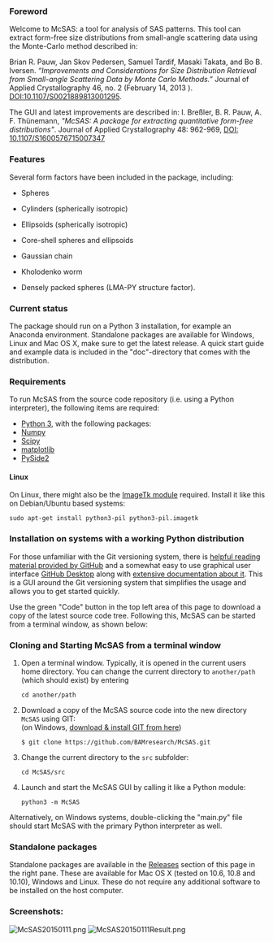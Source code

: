 ### Foreword ###
Welcome to McSAS: a tool for analysis of SAS patterns. 
This tool can extract form-free size distributions from small-angle scattering data using the Monte-Carlo method described in:

Brian R. Pauw, Jan Skov Pedersen, Samuel Tardif, Masaki Takata, and Bo B. Iversen. *“Improvements and Considerations for Size Distribution Retrieval from Small-angle Scattering Data by Monte Carlo Methods.”* Journal of Applied Crystallography 46, no. 2 (February 14, 2013    ). [DOI:10.1107/S0021889813001295](http://dx.doi.org/10.1107/S0021889813001295).

The GUI and latest improvements are described in:
I. Breßler, B. R. Pauw, A. F. Thünemann, *"McSAS: A package for extracting quantitative form-free distributions"*. Journal of Applied Crystallography 48: 962-969, [DOI: 10.1107/S1600576715007347](http://dx.doi.org/10.1107/S1600576715007347)

### Features ###

Several form factors have been included in the package, including:

- Spheres

- Cylinders (spherically isotropic)

- Ellipsoids (spherically isotropic)

- Core-shell spheres and ellipsoids

- Gaussian chain

- Kholodenko worm

- Densely packed spheres (LMA-PY structure factor). 

### Current status ###

The package should run on a Python 3 installation, for example an Anaconda environment.
Standalone packages are available for Windows, Linux and Mac OS X, make sure to get the latest release. 
A quick start guide and example data is included in the "doc"-directory that comes with the distribution. 

### Requirements ###

To run McSAS from the source code repository (i.e. using a Python interpreter), the following items are required:

- [Python 3](https://www.python.org/downloads/), with the following packages:
- [Numpy](http://www.scipy.org/scipylib/download.html)
- [Scipy](http://www.scipy.org/scipylib/download.html)
- [matplotlib](http://matplotlib.org/downloads.html)
- [PySide2](https://pypi.org/project/PySide2/)

#### Linux

On Linux, there might also be the [ImageTk module](https://pillow.readthedocs.io/en/stable/reference/ImageTk.html) required.
Install it like this on Debian/Ubuntu based systems:
```
sudo apt-get install python3-pil python3-pil.imagetk
```

### Installation on systems with a working Python distribution ###

For those unfamiliar with the Git versioning system, there is [helpful reading material provided by GitHub](https://github.com/git-guides)
and a somewhat easy to use graphical user interface [GitHub Desktop](https://desktop.github.com)
along with [extensive documentation about it](https://docs.github.com/en/desktop).
This is a GUI around the Git versioning system that simplifies the usage and allows you to get started quickly. 

Use the green "Code" button in the top left area of this page to download a copy of the latest source code tree.
Following this, McSAS can be started from a terminal window, as shown below:

### Cloning and Starting McSAS from a terminal window

1. Open a terminal window. Typically, it is opened in the current users home directory.
  You can change the current directory to `another/path` (which should exist) by entering
    ```
    cd another/path
    ```
2. Download a copy of the McSAS source code into the new directory `McSAS` using GIT:  
    (on Windows, [download & install GIT from here](https://git-scm.com/download/win))
   
    ```
    $ git clone https://github.com/BAMresearch/McSAS.git
    ```
    
4. Change the current directory to the `src` subfolder:
   
    ```
    cd McSAS/src
    ```
    
6. Launch and start the McSAS GUI by calling it like a Python module:
   
    ```
    python3 -m McSAS
    ```

Alternatively, on Windows systems, double-clicking the "main.py" file should start McSAS with the primary Python interpreter as well.

### Standalone packages ###
Standalone packages are available in the [Releases](https://bitbucket.org/pkwasniew/mcsas/downloads) section of this page in the right pane. 
These are available for Mac OS X (tested on 10.6, 10.8 and 10.10), Windows and Linux. 
These do not require any additional software to be installed on the host computer. 

### Screenshots: ###
![McSAS20150111.png](https://bitbucket.org/repo/jkGXGq/images/2699194750-McSAS20150111.png)
![McSAS20150111Result.png](https://bitbucket.org/repo/jkGXGq/images/4000224154-McSAS20150111Result.png)
